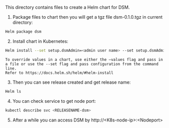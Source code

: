 
This directory contains files to create a Helm chart for DSM.

1. Package files to chart then you will get a tgz file dsm-0.1.0.tgz in current directory:
```Bash
Helm package dsm
```
2. Install chart in  Kubernetes:
```Bash
Helm install --set setup.dsmAdmin=<admin user name> --set setup.dsmAdminPwd=<admin password> --set setup.repoDB.IP=<RepoDB IP address> --set setup.repoDB.port=<RepoDB port> --set setup.repoDB.user=<RepoDB user name> --set setup.repoDB.pwd=<RepoDB password> --set setup.repoDB.name=<RepoDB name>  --namespace <NAMESPACE> dsm-0.1.0.tgz
```
    To override values in a chart, use either the –values flag and pass in a file or use the --set flag and pass configuration from the command line.
    Refer to https://docs.helm.sh/helm/#helm-install
  
3. Then you can see release created and get release name:
```Bash
Helm ls
```
4. You can check service to get node port:
```Bash
kubectl describe svc <RELEASENAME-dsm>
```
5. After a while you can access DSM by http://\<K8s-node-ip\>:\<Nodeport\>
